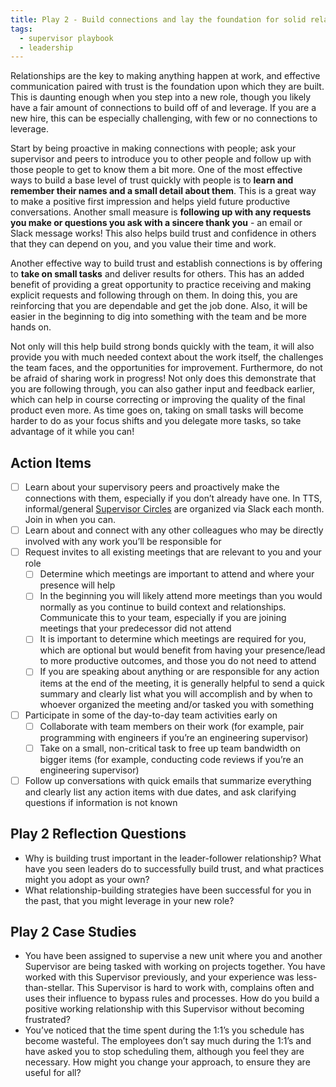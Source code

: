 ```yaml
---
title: Play 2 - Build connections and lay the foundation for solid relationships
tags:
  - supervisor playbook
  - leadership
---
```


Relationships are the key to making anything happen at work, and effective communication paired with trust is the foundation upon which they are built. This is daunting enough when you step into a new role, though you likely have a fair amount of connections to build off of and leverage. If you are a new hire, this can be especially challenging, with few or no connections to leverage. 

Start by being proactive in making connections with people; ask your supervisor and peers to introduce you to other people and follow up with those people to get to know them a bit more. One of the most effective ways to build a base level of trust quickly with people is to **learn and remember their names and a small detail about them**. This is a great way to make a positive first impression and helps yield future productive conversations. Another small measure is **following up with any requests you make or questions you ask with a sincere thank you** - an email or Slack message works! This also helps build trust and confidence in others that they can depend on you, and you value their time and work.

Another effective way to build trust and establish connections is by offering to **take on small tasks** and deliver results for others. This has an added benefit of providing a great opportunity to practice receiving and making explicit requests and following through on them. In doing this, you are reinforcing that you are dependable and get the job done. Also, it will be easier in the beginning to dig into something with the team and be more hands on.

Not only will this help build strong bonds quickly with the team, it will also provide you with much needed context about the work itself, the challenges the team faces, and the opportunities for improvement. Furthermore, do not be afraid of sharing work in progress! Not only does this demonstrate that you are following through, you can also gather input and feedback earlier, which can help in course correcting or improving the quality of the final product even more. As time goes on, taking on small tasks will become harder to do as your focus shifts and you delegate more tasks, so take advantage of it while you can!


## Action Items

- [ ] Learn about your supervisory peers and proactively make the connections with them, especially if you don’t already have one. In TTS, informal/general [Supervisor Circles](https://docs.google.com/document/d/14ztT9Zf0LV9sIDuzGFc25W_DAxTgq_ZFJQd7LZ2Fhgg/edit) are organized via Slack each month. Join in when you can.
- [ ] Learn about and connect with any other colleagues who may be directly involved with any work you’ll be responsible for
- [ ] Request invites to all existing meetings that are relevant to you and your role
  - [ ] Determine which meetings are important to attend and where your presence will help
  - [ ] In the beginning you will likely attend more meetings than you would normally as you continue to build context and relationships. Communicate this to your team, especially if you are joining meetings that your predecessor did not attend
  - [ ] It is important to determine which meetings are required for you, which are optional but would benefit from having your presence/lead to more productive outcomes, and those you do not need to attend
  - [ ] If you are speaking about anything or are responsible for any action items at the end of the meeting, it is generally helpful to send a quick summary and clearly list what you will accomplish and by when to whoever organized the meeting and/or tasked you with something

- [ ] Participate in some of the day-to-day team activities early on
  - [ ] Collaborate with team members on their work (for example, pair programming with engineers if you’re an engineering supervisor)
  - [ ] Take on a small, non-critical task to free up team bandwidth on bigger items (for example, conducting code reviews if you’re an engineering supervisor)

- [ ] Follow up conversations with quick emails that summarize everything and clearly list any action items with due dates, and ask clarifying questions if information is not known

## Play 2 Reflection Questions

- Why is building trust important in the leader-follower relationship? What have you seen leaders do to successfully build trust, and what practices might you adopt as your own? 
- What relationship-building strategies have been successful for you in the past, that you might leverage in your new role? 

## Play 2 Case Studies

- You have been assigned to supervise a new unit where you and another Supervisor are being tasked with working on projects together. You have worked with this Supervisor previously, and your experience was less-than-stellar. This Supervisor is hard to work with, complains often and uses their influence to bypass rules and processes. How do you build a positive working relationship with this Supervisor without becoming frustrated?
- You’ve noticed that the time spent during the 1:1’s you schedule has become wasteful. The employees don’t say much during the 1:1’s and have asked you to stop scheduling them, although you feel they are necessary. How might you change your approach, to ensure they are useful for all?

